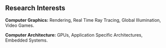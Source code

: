 ## Research Interests
**Computer Graphics:** Rendering, Real Time Ray Tracing,
Global Illumination, Video Games.

**Computer Architecture:** GPUs, Application Specific Architectures,
Embedded Systems. 


